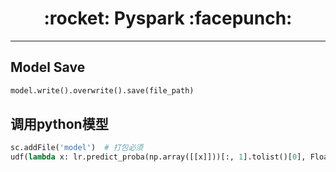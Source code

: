 <h1 align = "center">:rocket: Pyspark :facepunch:</h1>

---

## Model Save
```python
model.write().overwrite().save(file_path)
```

## 调用python模型
```python
sc.addFile('model')  # 打包必须
udf(lambda x: lr.predict_proba(np.array([[x]]))[:, 1].tolist()[0], FloatType())
```
